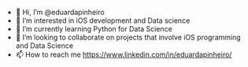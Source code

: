 - 👋 Hi, I’m @eduardapinheiro
- 👀 I’m interested in iOS development and Data science
- 🌱 I’m currently learning Python for Data Science
- 💞️ I’m looking to collaborate on projects that involve iOS programming and Data Science
- 📫 How to reach me 
https://www.linkedin.com/in/eduardapinheiro/

<!---
eduardapinheiro/eduardapinheiro is a ✨ special ✨ repository because its `README.md` (this file) appears on your GitHub profile.
You can click the Preview link to take a look at your changes.
--->
